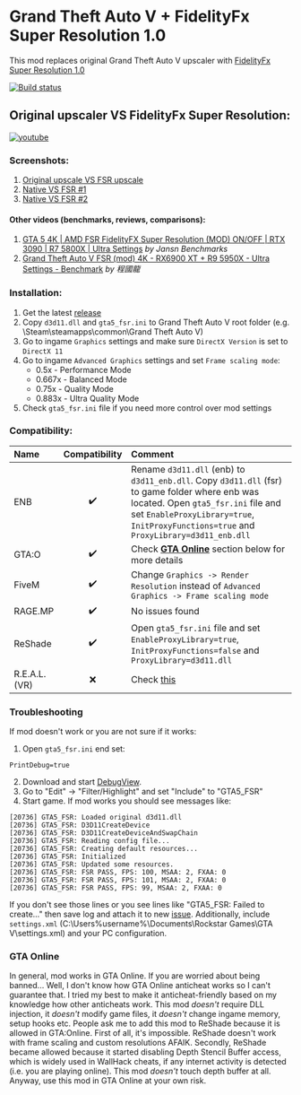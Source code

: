 # Grand Theft Auto V + FidelityFx Super Resolution 1.0
This mod replaces original Grand Theft Auto V upscaler with [FidelityFx Super Resolution 1.0](https://www.amd.com/en/technologies/radeon-software-fidelityfx-super-resolution)

[![Build status](https://ci.appveyor.com/api/projects/status/dlc9l4bitc5knyf5?svg=true)](https://ci.appveyor.com/project/NarutoUA/gta5-fsr)

## Original upscaler VS FidelityFx Super Resolution:
[![youtube](http://img.youtube.com/vi/yN3tfoUUyos/0.jpg)](http://www.youtube.com/watch?v=yN3tfoUUyos "Original upscaler vs FidelifyFx Super Resolution")

### Screenshots:
1. [Original upscale VS FSR upscale](https://imgsli.com/NjAzMTI)
2. [Native VS FSR #1](https://imgsli.com/NjAyODk)
3. [Native VS FSR #2](https://imgsli.com/NjAyOTA)

#### Other videos (benchmarks, reviews, comparisons):
1. [GTA 5 4K | AMD FSR FidelityFX Super Resolution (MOD) ON/OFF | RTX 3090 | R7 5800X | Ultra Settings](https://www.youtube.com/watch?v=_wbAEirahwM) *by Jansn Benchmarks*
2. [Grand Theft Auto V FSR (mod) 4K - RX6900 XT + R9 5950X - Ultra Settings - Benchmark](https://www.youtube.com/watch?v=2A40FdqrKNA) *by 程國龍*
### Installation:
1. Get the latest [release](https://github.com/NarutoUA/gta5_fsr/releases)
2. Copy `d3d11.dll` and `gta5_fsr.ini` to Grand Theft Auto V root folder (e.g. \Steam\steamapps\common\Grand Theft Auto V)
3. Go to ingame `Graphics` settings and make sure `DirectX Version` is set to `DirectX 11`
4. Go to ingame `Advanced Graphics` settings and set `Frame scaling mode`:
   + 0.5x - Performance Mode
   + 0.667x - Balanced Mode
   + 0.75x - Quality Mode
   + 0.883x - Ultra Quality Mode
5. Check `gta5_fsr.ini` file if you need more control over mod settings

### Compatibility:
| **Name** | **Compatibility** | **Comment** |
| :------- | :---------------: | :---------- |
| ENB      | ✔️ | Rename  `d3d11.dll` (enb) to `d3d11_enb.dll`. Copy `d3d11.dll` (fsr) to game folder where enb was located. Open `gta5_fsr.ini` file and set `EnableProxyLibrary=true`,  `InitProxyFunctions=true` and `ProxyLibrary=d3d11_enb.dll` |
| GTA:O         | ✔️ | Check [**GTA Online**](#gta-online) section below for more details |
| FiveM         | ✔️ | Change `Graphics -> Render Resolution` instead of `Advanced Graphics -> Frame scaling mode` |
| RAGE.MP       | ✔️ | No issues found |
| ReShade       | ✔️  | Open `gta5_fsr.ini` file and set `EnableProxyLibrary=true`,  `InitProxyFunctions=false` and `ProxyLibrary=d3d11.dll` |
| R.E.A.L. (VR) | ❌ | Check [this](https://github.com/NarutoUA/gta5_fsr/issues/16#issuecomment-874247378) |

### Troubleshooting
If mod doesn't work or you are not sure if it works:
1. Open `gta5_fsr.ini` end set:
```
PrintDebug=true
```
2. Download and start [DebugView](https://docs.microsoft.com/en-us/sysinternals/downloads/debugview).
3. Go to "Edit" -> "Filter/Highlight" and set "Include" to "GTA5_FSR"
4. Start game. If mod works you should see messages like:

```
[20736] GTA5_FSR: Loaded original d3d11.dll
[20736] GTA5_FSR: D3D11CreateDevice
[20736] GTA5_FSR: D3D11CreateDeviceAndSwapChain
[20736] GTA5_FSR: Reading config file...
[20736] GTA5_FSR: Creating default resources...
[20736] GTA5_FSR: Initialized
[20736] GTA5_FSR: Updated some resources.
[20736] GTA5_FSR: FSR PASS, FPS: 100, MSAA: 2, FXAA: 0
[20736] GTA5_FSR: FSR PASS, FPS: 101, MSAA: 2, FXAA: 0
[20736] GTA5_FSR: FSR PASS, FPS: 99, MSAA: 2, FXAA: 0
```

If you don't see those lines or you see lines like "GTA5_FSR: Failed to create..." then save log and attach it to new [issue](https://github.com/NarutoUA/gta5_fsr/issues). Additionally, include `settings.xml` (C:\Users\%username%\Documents\Rockstar Games\GTA V\settings.xml) and your PC configuration.

### GTA Online
In general, mod works in GTA Online. If you are worried about being banned... Well, I don't know how GTA Online anticheat works so I can't guarantee that. I tried my best to make it anticheat-friendly based on my knowledge how other anticheats work. This mod *doesn't* require DLL injection, it *doesn't* modify game files, it *doesn't* change ingame memory, setup hooks etc. People ask me to add this mod to ReShade because it is allowed in GTA:Online. First of all, it's impossible. ReShade doesn't work with frame scaling and custom resolutions AFAIK. Secondly, ReShade became allowed because it started disabling Depth Stencil Buffer access, which is widely used in WallHack cheats, if any internet activity is detected (i.e. you are playing online). This mod *doesn't* touch depth buffer at all. Anyway, use this mod in GTA Online at your own risk.
